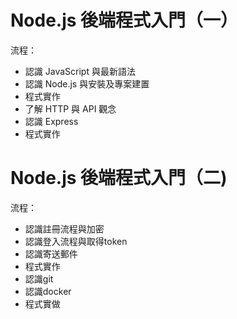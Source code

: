# Node.js 後端程式入門（一）

流程：
- 認識 JavaScript 與最新語法
- 認識 Node.js 與安裝及專案建置
- 程式實作
- 了解 HTTP 與 API 觀念
- 認識 Express
- 程式實作

# Node.js 後端程式入門（二)
流程：
- 認識註冊流程與加密
- 認識登入流程與取得token
- 認識寄送郵件
- 程式實作
- 認識git
- 認識docker
- 程式實做




